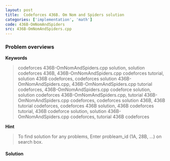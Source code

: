 ```yaml
---
layout: post
title:  Codeforces 436B. Om Nom and Spiders solution
categories: ['implementation', 'math']
code: 436B-OmNomAndSpiders
src: 436B-OmNomAndSpiders.cpp
---
```

### **Problem overviews**

**Keywords**
> codeforces 436B-OmNomAndSpiders.cpp solution, solution codeforces 436B, 436B-OmNomAndSpiders.cpp codeforces tutorial, solution 436B codeforces, codeforces solution 436B-OmNomAndSpiders.cpp, 436B-OmNomAndSpiders.cpp tutorial codeforces, 436B-OmNomAndSpiders.cpp codeforce solution, solution codeforces 436B-OmNomAndSpiders.cpp, tutorial 436B-OmNomAndSpiders.cpp codeforces, codeforces solution 436B, 436B tutorial codeforces, codeforces 436B solution, 436B codeforces tutorial, 436B codeforce solution, solution 436B-OmNomAndSpiders.cpp codeforces, tutorial 436B codeforces

**Hint**
> To find solution for any problems, Enter probleam_id (1A, 28B, ...) on search box. 

#### **Solution**



